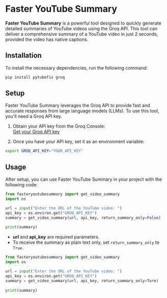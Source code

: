 # Faster YouTube Summary

**Faster YouTube Summary** is a powerful tool designed to quickly generate detailed summaries of YouTube videos using the Groq API. This tool can deliver a comprehensive summary of a YouTube video in just 2 seconds, provided the video has native captions.

## Installation

To install the necessary dependencies, run the following command:

```bash
pip install pytubefix groq
```

## Setup

Faster YouTube Summary leverages the Groq API to provide fast and accurate responses from large language models (LLMs). To use this tool, you'll need a Groq API key.

1. Obtain your API key from the Groq Console:  
   [Get your Groq API key](https://console.groq.com/keys)

2. Once you have your API key, set it as an environment variable:

```bash
export GROQ_API_KEY="YOUR_API_KEY"
```

## Usage

After setup, you can use Faster YouTube Summary in your project with the following code:

```python
from fasteryoutubesummary import get_video_summary
import os  

url = input("Enter the URL of the YouTube video: ")
api_key = os.environ.get("GROQ_API_KEY")
summary = get_video_summary(url, api_key, return_summary_only=False)
  
print(summary)
```

- **url** and **api_key** are required parameters.
- To receive the summary as plain text only, set `return_summary_only` to `True`.

```python
from fasteryoutubesummary import get_video_summary
import os  

url = input("Enter the URL of the YouTube video: ")
api_key = os.environ.get("GROQ_API_KEY")
summary = get_video_summary(url, api_key, return_summary_only=Ture)
  
print(summary)
```